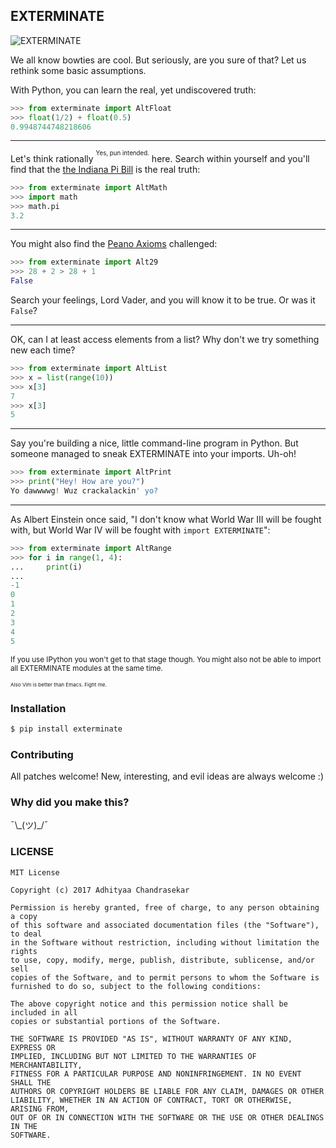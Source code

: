 ## EXTERMINATE

![EXTERMINATE](https://cloud.githubusercontent.com/assets/7521600/23822517/2b404032-0674-11e7-900d-bacff45b50e7.png)

We all know bowties are cool. But seriously, are you sure of that? Let us
rethink some basic assumptions.

With Python, you can learn the real, yet undiscovered truth:

```python
>>> from exterminate import AltFloat
>>> float(1/2) + float(0.5)
0.9948744748218606
```

---

Let's think rationally <sup><sup>Yes, pun intended.</sup></sup> here. Search within yourself
and you'll find that the [the Indiana Pi Bill](https://www.wikiwand.com/en/Indiana_Pi_Bill)
is the real truth:

```python
>>> from exterminate import AltMath
>>> import math
>>> math.pi
3.2
```

---

You might also find the [Peano Axioms](https://www.wikiwand.com/en/Peano_axioms)
challenged:

```python
>>> from exterminate import Alt29
>>> 28 + 2 > 28 + 1
False
```

Search your feelings, Lord Vader, and you will know it to be true. Or was it `False`?

---

OK, can I at least access elements from a list? Why don't we try something new
each time?

```python
>>> from exterminate import AltList
>>> x = list(range(10))
>>> x[3]
7
>>> x[3]
5
```

---

Say you're building a nice, little command-line program in Python. But
someone managed to sneak EXTERMINATE into your imports. Uh-oh!

```python
>>> from exterminate import AltPrint
>>> print("Hey! How are you?")
Yo dawwwwg! Wuz crackalackin' yo?
```

---

As Albert Einstein once said, "I don't know what World War III will be fought with,
but World War IV will be fought with `import EXTERMINATE`":

```python
>>> from exterminate import AltRange
>>> for i in range(1, 4):
...     print(i)
...
-1
0
1
2
3
4
5
```

<sub>If you use IPython you won't get to that stage though. You might also not be able to import all EXTERMINATE modules at the same time.</sub>

<sup><sup><sup>Also Vim is better than Emacs. Fight me.</sup></sup></sup>

### Installation

```bash
$ pip install exterminate
```

### Contributing

All patches welcome! New, interesting, and evil ideas are always welcome :)

### Why did you make this?

¯\\\_(ツ)_/¯

### LICENSE

```
MIT License

Copyright (c) 2017 Adhityaa Chandrasekar

Permission is hereby granted, free of charge, to any person obtaining a copy
of this software and associated documentation files (the "Software"), to deal
in the Software without restriction, including without limitation the rights
to use, copy, modify, merge, publish, distribute, sublicense, and/or sell
copies of the Software, and to permit persons to whom the Software is
furnished to do so, subject to the following conditions:

The above copyright notice and this permission notice shall be included in all
copies or substantial portions of the Software.

THE SOFTWARE IS PROVIDED "AS IS", WITHOUT WARRANTY OF ANY KIND, EXPRESS OR
IMPLIED, INCLUDING BUT NOT LIMITED TO THE WARRANTIES OF MERCHANTABILITY,
FITNESS FOR A PARTICULAR PURPOSE AND NONINFRINGEMENT. IN NO EVENT SHALL THE
AUTHORS OR COPYRIGHT HOLDERS BE LIABLE FOR ANY CLAIM, DAMAGES OR OTHER
LIABILITY, WHETHER IN AN ACTION OF CONTRACT, TORT OR OTHERWISE, ARISING FROM,
OUT OF OR IN CONNECTION WITH THE SOFTWARE OR THE USE OR OTHER DEALINGS IN THE
SOFTWARE.
```
